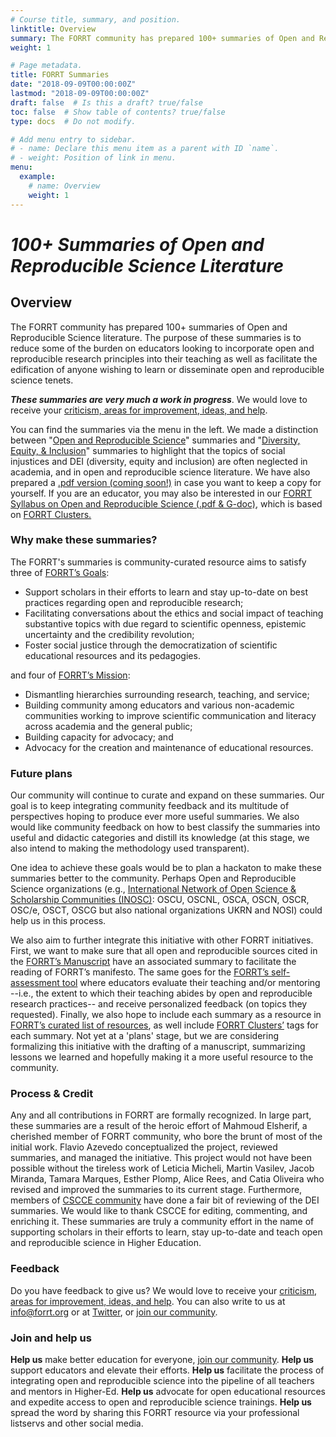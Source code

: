 ```yaml
---
# Course title, summary, and position.
linktitle: Overview
summary: The FORRT community has prepared 100+ summaries of Open and Reproducible Science literature. The purpose of these summaries is to reduce some of the burden on educators looking to incorporate open and reproducible research principles into their teaching as well as facilitate the edification of anyone wishing to learn or disseminate open and reproducible science tenets.
weight: 1

# Page metadata.
title: FORRT Summaries
date: "2018-09-09T00:00:00Z"
lastmod: "2018-09-09T00:00:00Z"
draft: false  # Is this a draft? true/false
toc: false  # Show table of contents? true/false
type: docs  # Do not modify.

# Add menu entry to sidebar.
# - name: Declare this menu item as a parent with ID `name`.
# - weight: Position of link in menu.
menu:
  example:
    # name: Overview
    weight: 1
---
```


# *100+ Summaries of Open and Reproducible Science Literature*

## Overview

The FORRT community has prepared 100+ summaries of Open and Reproducible Science literature. The purpose of these summaries is to reduce some of the burden on educators looking to incorporate open and reproducible research principles into their teaching as well as facilitate the edification of anyone wishing to learn or disseminate open and reproducible science tenets.

***These summaries are very much a work in progress***. We would love to receive your [criticism, areas for improvement, ideas, and help](https://docs.google.com/spreadsheets/d/1W12WpzI70Ja1FiVeflXNW8VFPzqFFvu_mL2YkNQ_cHk/edit?usp=sharing). 

You can find the summaries via the menu in the left. We made a distinction between "[Open and Reproducible Science](/summaries/open-reproducible/)" summaries and "[Diversity, Equity, & Inclusion](/diversity-equity-inclusion/)" summaries to highlight that the topics of social injustices and DEI (diversity, equity and inclusion) are often neglected in academia, and in open and reproducible science literature. We have also prepared a [.pdf version (coming soon!)](OS_Literature_Summaries_by_FORRT.pdf) in case you want to keep a copy for yourself. If you are an educator, you may also be interested in our [FORRT Syllabus on Open and Reproducible Science (.pdf & G-doc)](https://forrt.org/syllabus), which is based on [FORRT Clusters.](/clusters/)

### Why make these summaries?

The FORRT's summaries is community-curated resource aims to satisfy three of [FORRT’s Goals](about/mission/): 
*   Support scholars in their efforts to learn and stay up-to-date on best practices regarding open and reproducible research;
*   Facilitating conversations about the ethics and social impact of teaching substantive topics with due regard to scientific openness, epistemic uncertainty and the credibility revolution;
*   Foster social justice through the democratization of scientific educational resources and its pedagogies.

and four of [FORRT’s Mission](/about/mission/):

*   Dismantling hierarchies surrounding research, teaching, and service;
*   Building community among educators and various non-academic communities working to improve scientific communication and literacy across academia and the general public;
*   Building capacity for advocacy; and
*   Advocacy for the creation and maintenance of educational resources.

### Future plans

Our community will continue to curate and expand on these summaries. Our goal is to keep integrating community feedback and its multitude of perspectives hoping to produce ever more useful summaries. We also would like community feedback on how to best classify the summaries into useful and didactic categories and distill its knowledge (at this stage, we also intend to making the methodology used transparent). 

One idea to achieve these goals would be to plan a hackaton to make these summaries better to the community. Perhaps Open and Reproducible Science organizations (e.g., [International Network of Open Science & Scholarship Communities (INOSC)](https://osf.io/vz2sy/): OSCU, OSCNL, OSCA, OSCN, OSCR, OSC/e, OSCT, OSCG but also national organizations UKRN and NOSI) could help us in this process.

We also aim to further integrate this initiative with other FORRT initiatives. First, we want to make sure that all open and reproducible sources cited in the [FORRT’s Manuscript](https://forrt.org/manuscript/) have an associated summary to facilitate the reading of FORRT’s manifesto. The same goes for the [FORRT’s self-assessment tool](https://forrt.org/self-assessment/) where educators evaluate their teaching and/or mentoring --i.e., the extent to which their teaching abides by open and reproducible research practices-- and receive personalized feedback (on topics they requested). Finally, we also hope to include each summary as a resource in [FORRT’s curated list of resources](https://forrt.org/resources/), as well include [FORRT Clusters’](/clusters/) tags for each summary. Not yet at a 'plans' stage, but we are considering formalizing this initiative with the drafting of a manuscript, summarizing lessons we learned and hopefully making it a more useful resource to the community.

### Process & Credit

Any and all contributions in FORRT are formally recognized. In large part, these summaries are a result of the heroic effort of Mahmoud Elsherif, a cherished member of FORRT community, who bore the brunt of most of the initial work. Flavio Azevedo conceptualized the project, reviewed summaries, and managed the initiative. This project would not have been possible without the tireless work of Leticia Micheli, Martin Vasilev, Jacob Miranda, Tamara Marques, Esther Plomp, Alice Rees, and Catia Oliveira who revised and improved the summaries to its current stage. Furthermore, members of [CSCCE community](https://www.cscce.org/) have done a fair bit of reviewing of the DEI summaries. We would like to thank CSCCE  for editing, commenting, and enriching it. These summaries are truly a community effort in the name of supporting scholars in their efforts to learn, stay up-to-date and teach open and reproducible science in Higher Education.

### Feedback

Do you have feedback to give us? We would love to receive your [criticism, areas for improvement, ideas, and help](https://docs.google.com/spreadsheets/d/1W12WpzI70Ja1FiVeflXNW8VFPzqFFvu_mL2YkNQ_cHk/edit?usp=sharing). You can also write to us at [info@forrt.org](mailto:info@forrt.org) or at [Twitter](https://twitter.com/FORRTproject), or [join our community](https://join.slack.com/t/forrt/shared_invite/zt-alobr3z7-NOR0mTBfD1vKXn9qlOKqaQ).

### Join and help us

**Help us** make better education for everyone, [join our community](https://join.slack.com/t/forrt/shared_invite/zt-alobr3z7-NOR0mTBfD1vKXn9qlOKqaQ). **Help us** support educators and elevate their efforts. **Help us** facilitate the process of integrating open and reproducible science into the pipeline of all teachers and mentors in Higher-Ed. **Help us** advocate for open educational resources and expedite access to open and reproducible science trainings. **Help us** spread the word by sharing this FORRT resource via your professional listservs and other social media.
